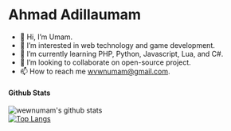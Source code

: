 # Ahmad Adillaumam

- 👋 Hi, I’m Umam.
- 👀 I’m interested in web technology and game development.
- 🌱 I’m currently learning PHP, Python, Javascript, Lua, and C#.
- 💞️ I’m looking to collaborate on open-source project.
- 📫 How to reach me [wvwnumam@gmail.com](mailto:wvwnumam@gmail.com).

#### Github Stats

![wewnumam's github stats](https://github-readme-stats.vercel.app/api?username=wewnumam&include_all_commits=true&count_private=true&show_icons=true&theme=dark)<br>
[![Top Langs](https://github-readme-stats.vercel.app/api/top-langs/?username=wewnumam&langs_count=8&layout=compact&theme=dark)](https://github.com/anuraghazra/github-readme-stats)
